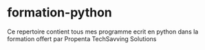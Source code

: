 # formation-python
Ce repertoire contient tous mes programme ecrit en python dans la formation offert par Propenta TechSavving Solutions
